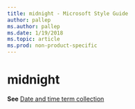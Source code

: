 ```yaml
---
title: midnight - Microsoft Style Guide
author: pallep
ms.author: pallep
ms.date: 1/19/2018
ms.topic: article
ms.prod: non-product-specific
---
```


# midnight

**See** [Date and time term collection](/style-guide/a-z-word-list-term-collections/term-collections/date-time-terms)
